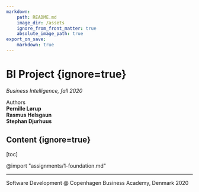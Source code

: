 ```yaml
---
markdown:
    path: README.md
    image_dir: /assets
    ignore_from_front_matter: true
    absolute_image_path: true
export_on_save:
    markdown: true
---
```


<!-- ATTENTION
DON'T edit the README.md file! It will be overridden by this document.

This document is created with the vs-code extension - Markdown Preview Enhanced
> https://marketplace.visualstudio.com/items?itemName=shd101wyy.markdown-preview-enhanced
-->

# BI Project {ignore=true}

_Business Intelligence, fall 2020_

Authors  
**Pernille Lørup**  
**Rasmus Helsgaun**  
**Stephan Djurhuus**

## Content {ignore=true}

[toc]

@import "assignments/1-foundation.md"

---

Software Development @ Copenhagen Business Academy, Denmark 2020
